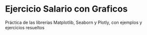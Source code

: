# Ejercicio Salario con Graficos
 Práctica de las librerías Matplotlib, Seaborn y Plotly, con ejemplos y ejercicios resueltos
